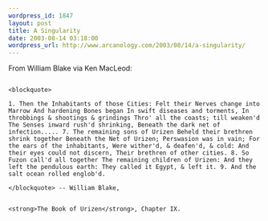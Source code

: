 ```yaml
--- 
wordpress_id: 1847
layout: post
title: A Singularity
date: 2003-08-14 03:18:00
wordpress_url: http://www.arcanology.com/2003/08/14/a-singularity/
---
```

From William Blake via Ken MacLeod: 
                                                                                                                                                      
                                                                                                                                                      <blockquote>
                                                                                                                                                        1. Then the Inhabitants of those Cities: Felt their Nerves change into Marrow And hardening Bones began In swift diseases and torments, In throbbings & shootings & grindings Thro' all the coasts; till weaken'd The Senses inward rush'd shrinking, Beneath the dark net of infection..... 7. The remaining sons of Urizen Beheld their brethren shrink together Beneath the Net of Urizen; Perswasion was in vain; For the ears of the inhabitants, Were wither'd, & deafen'd, & cold: And their eyes could not discern, Their brethren of other cities. 8. So Fuzon call'd all together The remaining children of Urizen: And they left the pendulous earth: They called it Egypt, & left it. 9. And the salt ocean rolled englob'd.
                                                                                                                                                      </blockquote> -- William Blake, 
                                                                                                                                                      
                                                                                                                                                      <strong>The Book of Urizen</strong>, Chapter IX.